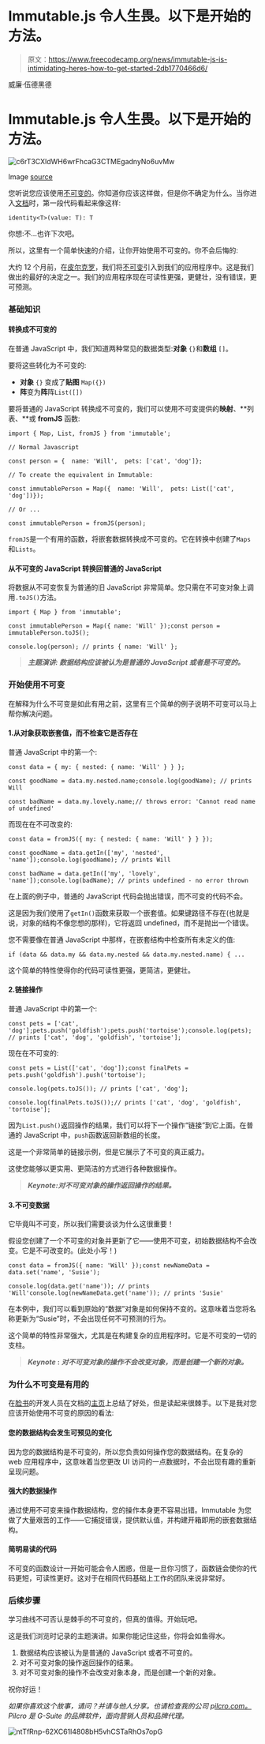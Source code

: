 # Immutable.js 令人生畏。以下是开始的方法。

> 原文：<https://www.freecodecamp.org/news/immutable-js-is-intimidating-heres-how-to-get-started-2db1770466d6/>

威廉·伍德黑德

# Immutable.js 令人生畏。以下是开始的方法。

![c6rT3CXldWH6wrFhcaG3CTMEgadnyNo6uvMw](img/7faad6292768a674cc2b8ea270890d0f.png)

Image [source](https://facebook.github.io/immutable-js/)

您听说您应该使用[不可变的](https://facebook.github.io/immutable-js/)。你知道你应该这样做，但是你不确定为什么。当你进入[文档](https://facebook.github.io/immutable-js/docs/#/)时，第一段代码看起来像这样:

```
identity<T>(value: T): T
```

你想:不…也许下次吧。

所以，这里有一个简单快速的介绍，让你开始使用不可变的。你不会后悔的:

大约 12 个月前，在[皮尔克罗](https://www.pilcro.com/?utm_source=medium&utm_medium=immutable&utm_campaign=awareness)，我们将[不可变](https://facebook.github.io/immutable-js/)引入到我们的应用程序中。这是我们做出的最好的决定之一。我们的应用程序现在可读性更强，更健壮，没有错误，更可预测。

### **基础知识**

#### 转换成不可变的

在普通 JavaScript 中，我们知道两种常见的数据类型:**对象** `{}`和**数组** `[]`。

要将这些转化为不可变的:

*   **对象** `{}` 变成了**贴图** `Map({})`
*   **阵**变为**阵**阵`List([])`

要将普通的 JavaScript 转换成不可变的，我们可以使用不可变提供的**映射**、**列表、**或 **fromJS** 函数:

```
import { Map, List, fromJS } from 'immutable';
```

```
// Normal Javascript
```

```
const person = {  name: 'Will',  pets: ['cat', 'dog']};
```

```
// To create the equivalent in Immutable:
```

```
const immutablePerson = Map({  name: 'Will',  pets: List(['cat', 'dog'])});
```

```
// Or ...
```

```
const immutablePerson = fromJS(person);
```

`fromJS`是一个有用的函数，将嵌套数据转换成不可变的。它在转换中创建了`Maps`和`Lists`。

#### 从不可变的 JavaScript 转换回普通的 JavaScript

将数据从不可变恢复为普通的旧 JavaScript 非常简单。您只需在不可变对象上调用`.toJS()`方法。

```
import { Map } from 'immutable';
```

```
const immutablePerson = Map({ name: 'Will' });const person = immutablePerson.toJS();
```

```
console.log(person); // prints { name: 'Will' };
```

> ***主题演讲:* *数据结构应该被认为是普通的 JavaScript 或者是不可变的。***

### 开始使用不可变

在解释为什么不可变是如此有用之前，这里有三个简单的例子说明不可变可以马上帮你解决问题。

#### 1.从对象获取嵌套值，而不检查它是否存在

普通 JavaScript 中的第一个:

```
const data = { my: { nested: { name: 'Will' } } };
```

```
const goodName = data.my.nested.name;console.log(goodName); // prints Will
```

```
const badName = data.my.lovely.name;// throws error: 'Cannot read name of undefined'
```

而现在在不可改变的:

```
const data = fromJS({ my: { nested: { name: 'Will' } } });
```

```
const goodName = data.getIn(['my', 'nested', 'name']);console.log(goodName); // prints Will
```

```
const badName = data.getIn(['my', 'lovely', 'name']);console.log(badName); // prints undefined - no error thrown
```

在上面的例子中，普通的 JavaScript 代码会抛出错误，而不可变的代码不会。

这是因为我们使用了`getIn()`函数来获取一个嵌套值。如果键路径不存在(也就是说，对象的结构不像您想的那样)，它将返回 undefined，而不是抛出一个错误。

您不需要像在普通 JavaScript 中那样，在嵌套结构中检查所有未定义的值:

```
if (data && data.my && data.my.nested && data.my.nested.name) { ...
```

这个简单的特性使得你的代码可读性更强，更简洁，更健壮。

#### 2.链接操作

普通 JavaScript 中的第一个:

```
const pets = ['cat', 'dog'];pets.push('goldfish');pets.push('tortoise');console.log(pets); // prints ['cat', 'dog', 'goldfish', 'tortoise'];
```

现在在不可变的:

```
const pets = List(['cat', 'dog']);const finalPets = pets.push('goldfish').push('tortoise');
```

```
console.log(pets.toJS()); // prints ['cat', 'dog'];
```

```
console.log(finalPets.toJS());// prints ['cat', 'dog', 'goldfish', 'tortoise'];
```

因为`List.push()`返回操作的结果，我们可以将下一个操作“链接”到它上面。在普通的 JavaScript 中，`push`函数返回新数组的长度。

这是一个非常简单的链接示例，但是它展示了不可变的真正威力。

这使您能够以更实用、更简洁的方式进行各种数据操作。

> ***Keynote:对不可变对象的操作返回操作的结果。***

#### 3.不可变数据

它毕竟叫不可变，所以我们需要谈谈为什么这很重要！

假设您创建了一个不可变的对象并更新了它——使用不可变，初始数据结构不会改变。它是不可改变的。(此处小写！)

```
const data = fromJS({ name: 'Will' });const newNameData = data.set('name', 'Susie');
```

```
console.log(data.get('name')); // prints 'Will'console.log(newNameData.get('name')); // prints 'Susie'
```

在本例中，我们可以看到原始的“数据”对象是如何保持不变的。这意味着当您将名称更新为“Susie”时，不会出现任何不可预测的行为。

这个简单的特性非常强大，尤其是在构建复杂的应用程序时。它是不可变的一切的支柱。

> ***Keynote* : *对不可变对象的操作不会改变对象，而是创建一个新的对象。***

### 为什么不可变是有用的

在[脸书](https://www.facebook.com)的开发人员在文档的[主页](https://facebook.github.io/immutable-js/)上总结了好处，但是读起来很棘手。以下是我对您应该开始使用不可变的原因的看法:

#### 您的数据结构会发生可预见的变化

因为您的数据结构是不可变的，所以您负责如何操作您的数据结构。在复杂的 web 应用程序中，这意味着当您更改 UI 访问的一点数据时，不会出现有趣的重新呈现问题。

#### **强大的数据操作**

通过使用不可变来操作数据结构，您的操作本身更不容易出错。Immutable 为您做了大量艰苦的工作——它捕捉错误，提供默认值，并构建开箱即用的嵌套数据结构。

#### 简明易读的代码

不可变的函数设计一开始可能会令人困惑，但是一旦你习惯了，函数链会使你的代码更短，可读性更好。这对于在相同代码基础上工作的团队来说非常好。

### 后续步骤

学习曲线不可否认是棘手的不可变的，但真的值得。开始玩吧。

这是我们浏览时记录的主题演讲。如果你能记住这些，你将会如鱼得水。

1.  数据结构应该被认为是普通的 JavaScript 或者不可变的。
2.  对不可变对象的操作返回操作的结果。
3.  对不可变对象的操作不会改变对象本身，而是创建一个新的对象。

祝你好运！

*如果你喜欢这个故事，请问？并请与他人分享。也请检查我的公司 p[ilcro.com。](https://www.pilcro.com/?utm_source=medium&utm_medium=immutable&utm_campaign=awareness) Pilcro 是 G-Suite 的品牌软件，面向营销人员和品牌代理。*

![ntTfRnp-62XC61l4808bH5vhCSTaRhOs7opG](img/c21b41c6f4a9c23cd72abb23869c424f.png)